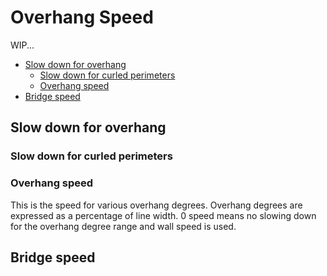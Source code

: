 # Overhang Speed

WIP...
- [Slow down for overhang](#slow-down-for-overhang)
  - [Slow down for curled perimeters](#slow-down-for-curled-perimeters)
  - [Overhang speed](#overhang-speed-1)
- [Bridge speed](#bridge-speed)

## Slow down for overhang

### Slow down for curled perimeters

### Overhang speed

This is the speed for various overhang degrees. Overhang degrees are expressed as a percentage of line width. 0 speed means no slowing down for the overhang degree range and wall speed is used.

## Bridge speed

